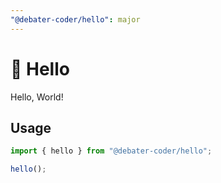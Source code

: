 ```yaml
---
"@debater-coder/hello": major
---
```


# 👋 Hello

Hello, World!

## Usage

```ts
import { hello } from "@debater-coder/hello";

hello();
```
